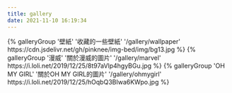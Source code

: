```yaml
---
title: gallery
date: 2021-11-10 16:19:34
---
```


<div class="gallery-group-main">
{% galleryGroup '壁紙' '收藏的一些壁紙' '/gallery/wallpaper' https://cdn.jsdelivr.net/gh/pinknee/img-bed/img/bg13.jpg %}
{% galleryGroup '漫威' '關於漫威的圖片' '/gallery/marvel' https://i.loli.net/2019/12/25/8t97aVlp4hgyBGu.jpg %}
{% galleryGroup 'OH MY GIRL' '關於OH MY GIRL的圖片' '/gallery/ohmygirl' https://i.loli.net/2019/12/25/hOqbQ3BIwa6KWpo.jpg %}
</div>
